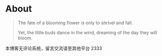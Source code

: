 # About




> The fate of a blooming flower is only to shrivel and fall. 
>
> Yet, the little buds dance in the wind, dreaming of the day they will bloom.



本博客无评论系统，留言交流请至其他平台
2333

